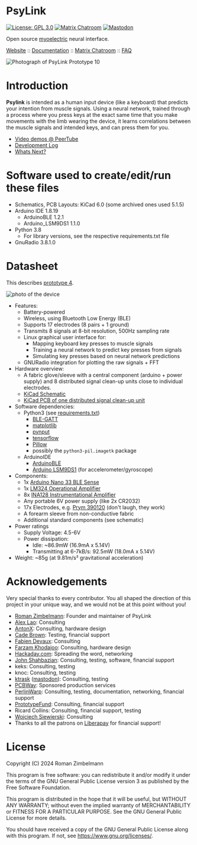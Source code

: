 # PsyLink

[![License: GPL 3.0](https://img.shields.io/badge/license-GPL_v3.0-blue.svg)](https://www.gnu.org/licenses/gpl-3.0.html)
[![Matrix Chatroom](https://img.shields.io/badge/chat-join%20us-green.svg)](https://matrix.to/#/#psylink:matrix.org)
[![Mastodon](https://img.shields.io/mastodon/follow/106535899613227044.svg?domain=https%3A%2F%2Ffosstodon.org&style=social)](https://fosstodon.org/@psylink)

Open source [myoelectric](https://en.wikipedia.org/wiki/Electromyography) neural interface.

[Website](https://psylink.me) ::
[Documentation](https://codeberg.org/psylink/psylink/wiki) ::
[Matrix Chatroom](https://matrix.to/#/#psylink:matrix.org) ::
[FAQ](https://psylink.me/faq)

![Photograph of PsyLink Prototype 10](https://psylink.me/img/prototypes/p10.jpg)

# Introduction

**Psylink** is intended as a human input device (like a keyboard) that predicts your
intention from muscle signals.  Using a neural network, trained through a
process where you press keys at the exact same time that you make movements
with the limb wearing the device, it learns correlations between the muscle
signals and intended keys, and can press them for you.

- [Video demos @ PeerTube](https://peertube.linuxrocks.online/video-channels/psylink/videos)
- [Development Log](https://psylink.me/blog)
- [Whats Next?](https://codeberg.org/psylink/psylink/wiki/Next-Steps)

# Software used to create/edit/run these files

- Schematics, PCB Layouts: KiCad 6.0 (some archived ones used 5.1.5)
- Arduino IDE 1.8.19
    - ArduinoBLE 1.2.1
    - Arduino\_LSM9DS1 1.1.0
- Python 3.8
    - For library versions, see the respective requirements.txt file
- GnuRadio 3.8.1.0

# Datasheet

This describes [prototype 4](https://psylink.me/p4).

![photo of the device](https://psylink.me/img/prototypes/p4.jpg)

- Features:
    - Battery-powered
    - Wireless, using Bluetooth Low Energy (BLE)
    - Supports 17 electrodes (8 pairs + 1 ground)
    - Transmits 8 signals at 8-bit resolution, 500Hz sampling rate
    - Linux graphical user interface for:
        - Mapping keyboard key presses to muscle signals
        - Training a neural network to predict key presses from signals
        - Simulating key presses based on neural network predictions
    - GNURadio integration for plotting the raw signals + FFT
- Hardware overview:
    - A fabric glove/sleeve with a central component (arduino + power supply)
      and 8 distributed signal clean-up units close to individual electrodes.
    - [KiCad Schematic](schematics/myocular0.5.1.sch)
    - [KiCad PCB of one distributed signal clean-up unit](schematics/myocular0.5.1d.kicad_pcb)
- Software dependencies:
    - Python3 (see [requirements.txt](python/requirements.txt))
        - [BLE-GATT](https://pypi.org/project/BLE-GATT/)
        - [matplotlib](https://matplotlib.org/)
        - [pynput](https://pypi.org/project/pynput/)
        - [tensorflow](https://www.tensorflow.org/)
        - [Pillow](https://python-pillow.org)
        - possibly the `python3-pil.imagetk` package
    - ArduinoIDE
        - [ArduinoBLE](https://www.arduino.cc/en/Reference/ArduinoBLE)
        - [Arduino LSM9DS1](https://www.arduino.cc/en/Reference/ArduinoLSM9DS1) (for accelerometer/gyroscope)
- Components:
    - 1x [Arduino Nano 33 BLE Sense](https://store.arduino.cc/arduino-nano-33-ble-sense)
    - 1x [LM324 Operational Amplifier](https://www.ti.com/product/LM324)
    - 8x [INA128 Instrumentational Amplifier](https://www.ti.com/product/INA128)
    - Any portable 6V power supply (like 2x CR2032)
    - 17x Electrodes, e.g. [Prym 390120](https://www.prym.com/en/non-sew-refill-for-390120-smooth-cap-10mm-silver-coloured-390104) (don't laugh, they work)
    - A forearm sleeve from non-conductive fabric
    - Additional standard components (see schematic)
- Power ratings
    - Supply Voltage: 4.5-6V
    - Power dissipation:
        - Idle: ~86.9mW (16.9mA x 5.14V)
        - Transmitting at 6-7kB/s: 92.5mW (18.0mA x 5.14V)
- Weight: ~85g (at 9.81m/s² gravitational acceleration)

# Acknowledgements

Very special thanks to every contributor. You all shaped the direction of this
project in your unique way, and we would not be at this point without you!

- [Roman Zimbelmann](https://rzim.dev): Founder and maintainer of PsyLink
- [Alex Lao](http://www.voltagedivide.com/): Consulting
- [AntonX](https://www.linkedin.com/in/anton-x/): Consulting, hardware design
- [Cade Brown](https://cade.site/): Testing, financial support
- [Fabien Devaux](http://github.com/fdev31/): Consulting
- [Farzam Khodajoo](https://www.linkedin.com/in/farzam-khodajoo): Consulting, hardware design
- [Hackaday.com](https://hackaday.com/2022/01/07/psylink-an-open-source-neural-interface-for-non-invasive-emg/): Spreading the word, networking
- [John Shahbazian](https://github.com/jshahbazi): Consulting, testing, software, financial support
- keks: Consulting, testing
- knoc: Consulting, testing
- [ktrask](https://twitter.com/ktrask23) ([mastodon](https://chaos.social/@ktrask)): Consulting, testing
- [PCBWay](https://pcbway.com): Sponsored production services
- [PerlinWarp](https://twitter.com/perlinwarp): Consulting, testing, documentation, networking, financial support
- [PrototypeFund](https://prototypefund.de): Consulting, financial support
- Ricard Collins: Consulting, financial support, testing
- [Wojciech Siewierski](https://einval.eu): Consulting
- Thanks to all the patrons on [Liberapay](https://liberapay.com/psylink/) for financial support!

# License

Copyright (C) 2024  Roman Zimbelmann

This program is free software: you can redistribute it and/or modify
it under the terms of the GNU General Public License version 3 as
published by the Free Software Foundation.

This program is distributed in the hope that it will be useful,
but WITHOUT ANY WARRANTY; without even the implied warranty of
MERCHANTABILITY or FITNESS FOR A PARTICULAR PURPOSE.  See the
GNU General Public License for more details.

You should have received a copy of the GNU General Public License
along with this program.  If not, see <https://www.gnu.org/licenses/>.
